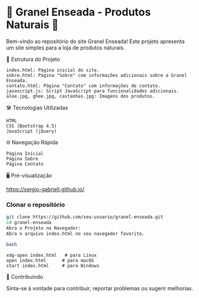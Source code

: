 # 🌱 Granel Enseada - Produtos Naturais 🌿

Bem-vindo ao repositório do site Granel Enseada! Este projeto apresenta um site simples para a loja de produtos naturais.

📂 Estrutura do Projeto

    index.html: Página inicial do site.
    sobre.html: Página "Sobre" com informações adicionais sobre a Granel Enseada.
    contato.html: Página "Contato" com informações de contato.
    javascript.js: Script JavaScript para funcionalidades adicionais.
    aloe.jpg, ghee.jpg, castanhas.jpg: Imagens dos produtos.

🛠️ Tecnologias Utilizadas

    HTML
    CSS (Bootstrap 4.5)
    JavaScript (jQuery)

🌐 Navegação Rápida

    Página Inicial
    Página Sobre
    Página Contato

🖥️ Pré-visualização

https://sergio-gabriell.github.io/

### Clonar o repositório

```bash 
git clone https://github.com/seu-usuario/granel-enseada.git 
cd granel-enseada
Abra o Projeto no Navegador:
Abra o arquivo index.html no seu navegador favorito.

bash 
 ```
    xdg-open index.html   # para Linux
    open index.html      # para macOS
    start index.html     # para Windows

🤝 Contribuindo

Sinta-se à vontade para contribuir, reportar problemas ou sugerir melhorias.
